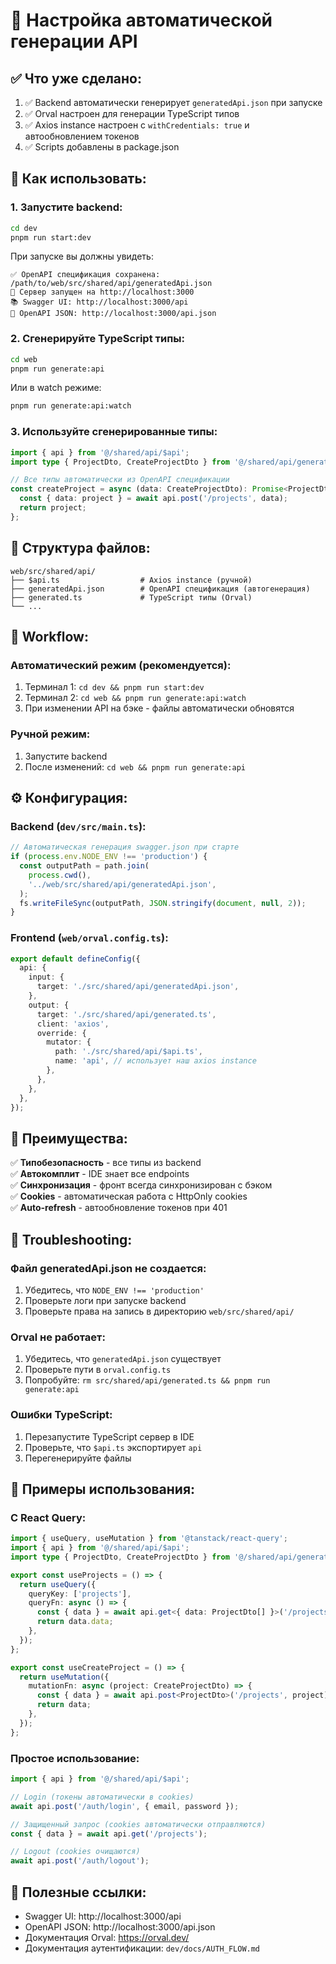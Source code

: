 # 🚀 Настройка автоматической генерации API

## ✅ Что уже сделано:

1. ✅ Backend автоматически генерирует `generatedApi.json` при запуске
2. ✅ Orval настроен для генерации TypeScript типов
3. ✅ Axios instance настроен с `withCredentials: true` и автообновлением токенов
4. ✅ Scripts добавлены в package.json

## 🔧 Как использовать:

### 1. Запустите backend:

```bash
cd dev
pnpm run start:dev
```

При запуске вы должны увидеть:
```
✅ OpenAPI спецификация сохранена: /path/to/web/src/shared/api/generatedApi.json
🚀 Сервер запущен на http://localhost:3000
📚 Swagger UI: http://localhost:3000/api
📄 OpenAPI JSON: http://localhost:3000/api.json
```

### 2. Сгенерируйте TypeScript типы:

```bash
cd web
pnpm run generate:api
```

Или в watch режиме:
```bash
pnpm run generate:api:watch
```

### 3. Используйте сгенерированные типы:

```typescript
import { api } from '@/shared/api/$api';
import type { ProjectDto, CreateProjectDto } from '@/shared/api/generated';

// Все типы автоматически из OpenAPI спецификации
const createProject = async (data: CreateProjectDto): Promise<ProjectDto> => {
  const { data: project } = await api.post('/projects', data);
  return project;
};
```

## 📂 Структура файлов:

```
web/src/shared/api/
├── $api.ts                  # Axios instance (ручной)
├── generatedApi.json        # OpenAPI спецификация (автогенерация)
├── generated.ts             # TypeScript типы (Orval)
└── ...
```

## 🔄 Workflow:

### Автоматический режим (рекомендуется):

1. Терминал 1: `cd dev && pnpm run start:dev`
2. Терминал 2: `cd web && pnpm run generate:api:watch`
3. При изменении API на бэке - файлы автоматически обновятся

### Ручной режим:

1. Запустите backend
2. После изменений: `cd web && pnpm run generate:api`

## ⚙️ Конфигурация:

### Backend (`dev/src/main.ts`):

```typescript
// Автоматическая генерация swagger.json при старте
if (process.env.NODE_ENV !== 'production') {
  const outputPath = path.join(
    process.cwd(),
    '../web/src/shared/api/generatedApi.json',
  );
  fs.writeFileSync(outputPath, JSON.stringify(document, null, 2));
}
```

### Frontend (`web/orval.config.ts`):

```typescript
export default defineConfig({
  api: {
    input: {
      target: './src/shared/api/generatedApi.json',
    },
    output: {
      target: './src/shared/api/generated.ts',
      client: 'axios',
      override: {
        mutator: {
          path: './src/shared/api/$api.ts',
          name: 'api', // использует наш axios instance
        },
      },
    },
  },
});
```

## 🎨 Преимущества:

✅ **Типобезопасность** - все типы из backend  
✅ **Автокомплит** - IDE знает все endpoints  
✅ **Синхронизация** - фронт всегда синхронизирован с бэком  
✅ **Cookies** - автоматическая работа с HttpOnly cookies  
✅ **Auto-refresh** - автообновление токенов при 401  

## 🐛 Troubleshooting:

### Файл generatedApi.json не создается:

1. Убедитесь, что `NODE_ENV !== 'production'`
2. Проверьте логи при запуске backend
3. Проверьте права на запись в директорию `web/src/shared/api/`

### Orval не работает:

1. Убедитесь, что `generatedApi.json` существует
2. Проверьте пути в `orval.config.ts`
3. Попробуйте: `rm src/shared/api/generated.ts && pnpm run generate:api`

### Ошибки TypeScript:

1. Перезапустите TypeScript сервер в IDE
2. Проверьте, что `$api.ts` экспортирует `api`
3. Перегенерируйте файлы

## 📝 Примеры использования:

### С React Query:

```typescript
import { useQuery, useMutation } from '@tanstack/react-query';
import { api } from '@/shared/api/$api';
import type { ProjectDto, CreateProjectDto } from '@/shared/api/generated';

export const useProjects = () => {
  return useQuery({
    queryKey: ['projects'],
    queryFn: async () => {
      const { data } = await api.get<{ data: ProjectDto[] }>('/projects');
      return data.data;
    },
  });
};

export const useCreateProject = () => {
  return useMutation({
    mutationFn: async (project: CreateProjectDto) => {
      const { data } = await api.post<ProjectDto>('/projects', project);
      return data;
    },
  });
};
```

### Простое использование:

```typescript
import { api } from '@/shared/api/$api';

// Login (токены автоматически в cookies)
await api.post('/auth/login', { email, password });

// Защищенный запрос (cookies автоматически отправляются)
const { data } = await api.get('/projects');

// Logout (cookies очищаются)
await api.post('/auth/logout');
```

## 🔗 Полезные ссылки:

- Swagger UI: http://localhost:3000/api
- OpenAPI JSON: http://localhost:3000/api.json
- Документация Orval: https://orval.dev/
- Документация аутентификации: `dev/docs/AUTH_FLOW.md`

